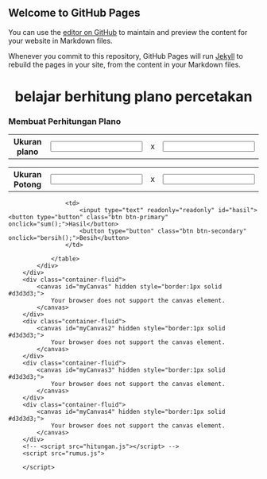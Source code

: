 ## Welcome to GitHub Pages

You can use the [editor on GitHub](https://github.com/sakatimuna7/PotongKertas/edit/gh-pages/index.md) to maintain and preview the content for your website in Markdown files.

Whenever you commit to this repository, GitHub Pages will run [Jekyll](https://jekyllrb.com/) to rebuild the pages in your site, from the content in your Markdown files.
<body>
    <div class="container">
        <h1 align="center">belajar berhitung plano percetakan</h1>
        <h3>Membuat Perhitungan Plano </h3>
        <div class="row">
            <div class="col-sm">
                <table class="table table-striped">
                    <tbody>
                        <tr>
                            <th scope="row">Ukuran plano</th>
                            <td><input type="text" id="planox" onkeypress="jikaenter(this,event)" /></td>
                            <td>x</td>
                            <td><input type="text" id="planoy" onkeypress="jikaenter(this,event)" /></td>
                        </tr>
                    </tbody>
                </table>
            </div>
            <div class="col-sm">
                <table class="table table-striped">
                    <tbody>
                        <tr>
                            <th scope="row">Ukuran Potong </th>
                            <td><input type="text" id="nilaix" onkeypress="jikaenter(this,event)" /></td>
                            <td>x</td>
                            <td><input type="text" id="nilaiy" onkeypress="jikaenter(this,event)" /></td>
                        </tr>
                    </tbody>
                </table>
            </div>
        </div>
        <div class="row">
            <div class="col-sm">
                <table class="table table-striped">

                    <td>
                        <input type="text" readonly="readonly" id="hasil"> <button type="button" class="btn btn-primary" onclick="sum();">Hasil</button>
                        <button type="button" class="btn btn-secondary" onclick="bersih();">Besih</button>
                    </td>

                </table>
            </div>
        </div>
        <div class="container-fluid">
            <canvas id="myCanvas" hidden style="border:1px solid #d3d3d3;">
                Your browser does not support the canvas element.
            </canvas>
        </div>
        <div class="container-fluid">
            <canvas id="myCanvas2" hidden style="border:1px solid #d3d3d3;">
                Your browser does not support the canvas element.
            </canvas>
        </div>
        <div class="container-fluid">
            <canvas id="myCanvas3" hidden style="border:1px solid #d3d3d3;">
                Your browser does not support the canvas element.
            </canvas>
        </div>
        <div class="container-fluid">
            <canvas id="myCanvas4" hidden style="border:1px solid #d3d3d3;">
                Your browser does not support the canvas element.
            </canvas>
        </div>
        <!-- <script src="hitungan.js"></script> -->
        <script src="rumus.js">

        </script>
</body>
